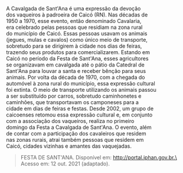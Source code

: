 A Cavalgada de Sant'Ana é uma expressão da devoção\
dos vaqueiros à padroeira de Caicó (RN). Nas décadas de\
1950 a 1970, esse evento, então denominado Cavalaria,\
era celebrado pelas pessoas que residiam na zona rural\
do município de Caicó. Essas pessoas usavam os animais\
(jegues, mulas e cavalos) como único meio de transporte,\
sobretudo para se dirigirem à cidade nos dias de feiras,\
trazendo seus produtos para comercializarem. Estando em\
Caicó no período da Festa de Sant'Ana, esses agricultores\
se organizavam em cavalgada até o pátio da Catedral de\
Sant'Ana para louvar a santa e receber bênção para seus\
animais. Por volta da década de 1970, com a chegada do\
automóvel à zona rural do município, essa expressão cultural\
foi extinta. O meio de transporte utilizando os animais passou\
a ser substituído por carros, sobretudo caminhonetes e\
caminhões, que transportavam os camponeses para a\
cidade em dias de feiras e festas. Desde 2002, um grupo de\
caicoenses retomou essa expressão cultural e, em conjunto\
com a associação dos vaqueiros, realiza no primeiro\
domingo da Festa a Cavalgada de Sant'Ana. O evento, além\
de contar com a participação dos cavaleiros que residem\
nas zonas rurais, atrai também pessoas que residem em\
Caicó, cidades vizinhas e amantes das vaquejadas.

> FESTA DE SANT'ANA. Disponível em: http://portal.iphan.gov.br.\
> Acesso em: 12 out. 2021 (adaptado).
